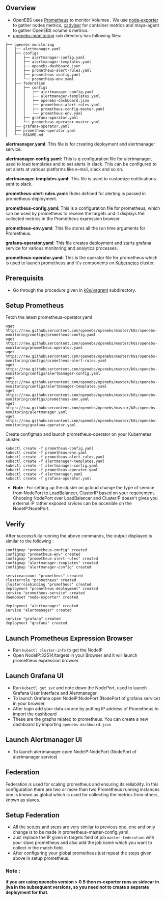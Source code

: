 ## Overview
* OpenEBS uses [Prometheus](https://github.com/prometheus/prometheus) to  monitor Volumes . We use [node-exporter](https://github.com/prometheus/node_exporter) to gather nodes metrics, [cadviser](https://github.com/google/cadvisor) for container metrics and maya-agent to gather OpenEBS volume's metrics.
* [openebs-monitoring](https://github.com/openebs/openebs/tree/master/k8s/openebs-monitoring) sub directory has following files:
```
├── openebs-monitoring
│   ├── alertmanager.yaml
│   ├── configs
│   │   ├── alertmanager-config.yaml
│   │   ├── alertmanager-templates.yaml
│   │   ├── openebs-dashboard.json
│   │   ├── prometheus-alert-rules.yaml
│   │   ├── prometheus-config.yaml
│   │   └── prometheus-env.yaml
│   ├── federation
│   │   ├── configs
│   │   │   ├── alertmanager-config.yaml
│   │   │   ├── alertmanager-templates.yaml
│   │   │   ├── openebs-dashboard.json
│   │   │   ├── prometheus-alert-rules.yaml
│   │   │   ├── prometheus-config-master.yaml
│   │   │   └── prometheus-env.yaml
│   │   ├── grafana-operator.yaml
│   │   └── prometheus-operator-master.yaml
│   ├── grafana-operator.yaml
│   ├── prometheus-operator.yaml
│   └── README.md
```


**alertmanager.yaml:** This file is for creating deployment and alertmanager service.

**alertmanager-config.yaml:** This is q configuration file for alertmanager, used to load templates and to set alerts in slack. This can be configured to set alerts at various platforms like e-mail, slack and so on.

**alertmanager-templates.yaml:** This file is used to customize notifications sent to slack.

**prometheus-alert-rules.yaml:** Rules defined for alerting is passed  in prometheus-deployment.

**prometheus-config.yaml:**  This is a configuration file for prometheus, which can be used by prometheus to receive the targets and it displays the collected metrics in the Prometheus expression browser.

**prometheus-env.yaml:** This file stores all the run time arguments for Prometheus.

**grafana-operator.yaml:** This file creates deployment and starts grafana service for various monitoring and analytics processes.

**prometheus-operator.yaml:** This is the operator file for prometheus which is used to launch prometheus and it's components on [Kubernetes](https://github.com/kubernetes/kubernetes) cluster.

## Prerequisits
* Go through the procedure given in [k8s/vagrant](https://github.com/openebs/openebs/tree/master/k8s/vagrant) subdirectory.

## Setup Prometheus

Fetch the latest prometheus-operator.yaml
```
wget https://raw.githubusercontent.com/openebs/openebs/master/k8s/openebs-monitoring/configs/prometheus-config.yaml
wget https://raw.githubusercontent.com/openebs/openebs/master/k8s/openebs-monitoring/prometheus-operator.yaml
wget https://raw.githubusercontent.com/openebs/openebs/master/k8s/openebs-monitoring/configs/prometheus-alert-rules.yaml
wget https://raw.githubusercontent.com/openebs/openebs/master/k8s/openebs-monitoring/configs/alertmanager-config.yaml
wget https://raw.githubusercontent.com/openebs/openebs/master/k8s/openebs-monitoring/configs/alertmanager-templates.yaml
wget https://raw.githubusercontent.com/openebs/openebs/master/k8s/openebs-monitoring/configs/prometheus-env.yaml
wget https://raw.githubusercontent.com/openebs/openebs/master/k8s/openebs-monitoring/alertmanager.yaml
wget https://raw.githubusercontent.com/openebs/openebs/master/k8s/openebs-monitoring/grafana-operator.yaml

```
Create configmap and launch prometheus-operator on your Kubernetes cluster.
```
kubectl create -f prometheus-config.yaml
kubectl create -f prometheus-env.yaml
kubectl create -f prometheus-alert-rules.yaml
kubectl create -f alertmanager-templates.yaml
kubectl create -f alertmanager-config.yaml
kubectl create -f prometheus-operator.yaml
kubectl create -f alertmanager.yaml
kubectl create -f grafana-operator.yaml
```

- **Note** : For setting up the cluster on gcloud change the type of service
    from NodePort to LoadBalancer, ClusterIP based on your requirement. Choosing
    NodePort over LoadBalancer and ClusterIP doesn't gives you external IP
    rather exposed srvices can be accesible on the NodeIP:NodePort.
## Verify
After successfully running the above commands, the output displayed is similar to the following :
```
configmap "prometheus-config" created
configmap "prometheus-env" created
configmap "prometheus-alert-rules" created
configmap "alertmanager-templates" created
configmap "alertmanager-config" created

serviceaccount "prometheus" created
clusterrole "prometheus" created
clusterrolebinding "prometheus" created
deployment "prometheus-deployment" created
service "prometheus-service" created
daemonset "node-exporter" created

deployment "alertmanager" created
service "alertmanager" created

service "grafana" created
deployment "grafana" created
```
## Launch Prometheus Expression Browser
* Run `kubectl cluster-info` to get the NodeIP
* Open NodeIP:32514/targets in your Browser  and it will launch prometheus expression browser.
## Launch Grafana UI
* Run `kubectl get svc` and note down the NodePort, used to launch Grafana User Interface and Alertmanager.
* To launch Grafana open NodeIP:NodePort  (NodePort of grafana service) in your browser.
* After login add your data source by putting IP address of Prometheus to import the dashboard
* These are the graphs related to prometheus. You can create a new dashboard by importing `openebs-dashboard.json`
## Launch Alertmanager UI
* To launch alertmanager open NodeIP:NodePort (NodePort of alertmanager service)

## Federation
Federation is used for scaling prometheus and ensuring its reliability. In this configuration there are two or more than two Prometheus running instances one is known as global which is used for collecting the metrics from others, known as slaves.
## Setup Federation
* All the setups and steps are very similar to previous one, one and only change is to be made in prometheus-master-config.yaml.
* Just replace the IP given in targets field of job `master-federation` with your slave prometheus and also add the job name which you want to collect in the match field.
* After configuring your global prometheus just repeat the steps given above in setup prometheus.

### Note : 
**if you are using openebs version > 0.5 then m-exporter runs as sidecar in jiva in the subsequent versions, so you need not to create a separate deployment for that.**
